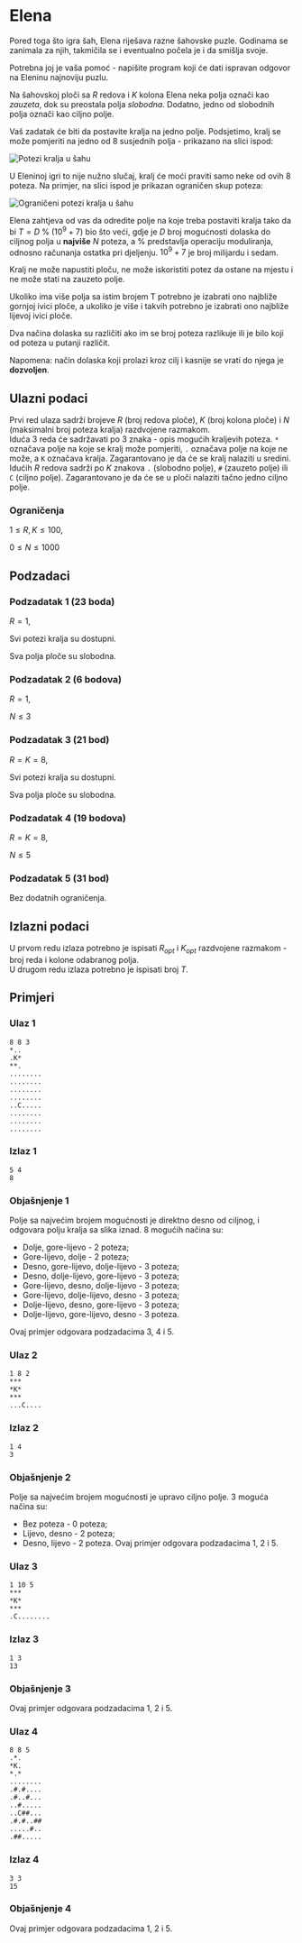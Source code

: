 # Elena

Pored toga što igra šah, Elena riješava razne šahovske puzle. Godinama se zanimala za njih, takmičila se i eventualno počela je i da smišlja svoje.

Potrebna joj je vaša pomoć - napišite program koji će dati ispravan odgovor na Eleninu najnoviju puzlu.

Na šahovskoj ploči sa $R$ redova i $K$ kolona Elena neka polja označi kao _zauzeta_, dok su preostala polja _slobodna_. Dodatno, jedno od slobodnih polja označi kao ciljno polje.

Vaš zadatak će biti da postavite kralja na jedno polje. Podsjetimo, kralj se može pomjeriti na jedno od 8 susjednih polja - prikazano na slici ispod:

![Potezi kralja u šahu](kralj_standard.png)

U Eleninoj igri to nije nužno slučaj, kralj će moći praviti samo neke od ovih 8 poteza. Na primjer, na slici ispod je prikazan ograničen skup poteza:

![Ograničeni potezi kralja u šahu](kralj_posebno.png)

Elena zahtjeva od vas da odredite polje na koje treba postaviti kralja tako da bi $T = D \; \% \; (10^9+7)$ bio što veći, gdje je $D$ broj mogućnosti dolaska do ciljnog polja u __najviše__ $N$ poteza, a $\%$ predstavlja operaciju moduliranja, odnosno računanja ostatka pri djeljenju. $10^9+7$ je broj milijardu i sedam.

Kralj ne može napustiti ploču, ne može iskoristiti potez da ostane na mjestu i ne može stati na zauzeto polje.

Ukoliko ima više polja sa istim brojem T potrebno je izabrati ono najbliže gornjoj ivici ploče, a ukoliko je više i takvih potrebno je izabrati ono najbliže lijevoj ivici ploče.

Dva načina dolaska su različiti ako im se broj poteza razlikuje ili je bilo koji od poteza u putanji različit.

Napomena: način dolaska koji prolazi kroz cilj i kasnije se vrati do njega je __dozvoljen__.

## Ulazni podaci
Prvi red ulaza sadrži brojeve $R$ (broj redova ploče), $K$ (broj kolona ploče) i $N$ (maksimalni broj poteza kralja) razdvojene razmakom.\
Iduća $3$ reda će sadržavati po $3$ znaka - opis mogućih kraljevih poteza. `*` označava polje na koje se kralj može pomjeriti, `.` označava polje na koje ne može, a `K` označava kralja. Zagarantovano je da će se kralj nalaziti u sredini.\
Idućih $R$ redova sadrži po $K$ znakova `.` (slobodno polje), `#` (zauzeto polje) ili `C` (ciljno polje). Zagarantovano je da će se u ploči nalaziti tačno jedno ciljno polje.

### Ograničenja
$1 \leq R, K \leq 100$,

$0 \leq N \leq 1000$

## Podzadaci

### Podzadatak 1 (23 boda)
$R = 1$,

Svi potezi kralja su dostupni.

Sva polja ploče su slobodna.

### Podzadatak 2 (6 bodova)
$R = 1$,

$N \leq 3$

### Podzadatak 3 (21 bod)
$R = K = 8$,

Svi potezi kralja su dostupni.

Sva polja ploče su slobodna.

### Podzadatak 4 (19 bodova)
$R = K = 8$,

$N \leq 5$

### Podzadatak 5 (31 bod)
Bez dodatnih ograničenja.

## Izlazni podaci

U prvom redu izlaza potrebno je ispisati $R_{opt}$ i $K_{opt}$ razdvojene razmakom - broj reda i kolone odabranog polja.\
U drugom redu izlaza potrebno je ispisati broj $T$.

## Primjeri
### Ulaz 1
```
8 8 3
*..
.K*
**.
........
........
........
........
..C.....
........
........
........
```
### Izlaz 1
```
5 4
8
```
### Objašnjenje 1
Polje sa najvećim brojem mogućnosti je direktno desno od ciljnog, i odgovara polju kralja sa slika iznad. $8$ mogućih načina su: 
- Dolje, gore-lijevo - 2 poteza;
- Gore-lijevo, dolje - 2 poteza;
- Desno, gore-lijevo, dolje-lijevo - 3 poteza;
- Desno, dolje-lijevo, gore-lijevo - 3 poteza;
- Gore-lijevo, desno, dolje-lijevo - 3 poteza;
- Gore-lijevo, dolje-lijevo, desno - 3 poteza;
- Dolje-lijevo, desno, gore-lijevo - 3 poteza;
- Dolje-lijevo, gore-lijevo, desno - 3 poteza.


Ovaj primjer odgovara podzadacima 3, 4 i 5.

### Ulaz 2
```
1 8 2
***
*K*
***
...C....
```
### Izlaz 2
```
1 4
3
```
### Objašnjenje 2
Polje sa najvećim brojem mogućnosti je upravo ciljno polje. $3$ moguća načina su: 
- Bez poteza - 0 poteza;
- Lijevo, desno - 2 poteza;
- Desno, lijevo - 2 poteza.
Ovaj primjer odgovara podzadacima 1, 2 i 5.

### Ulaz 3
```
1 10 5
***
*K*
***
.C........
```
### Izlaz 3
```
1 3
13
```
### Objašnjenje 3
Ovaj primjer odgovara podzadacima 1, 2 i 5.

### Ulaz 4
```
8 8 5
.*.
*K.
*.*
........
.#.#....
.#..#...
..#.....
..C##...
.#.#..##
.....#..
.##.....
```
### Izlaz 4

```
3 3
15
```
### Objašnjenje 4
Ovaj primjer odgovara podzadacima 1, 2 i 5.
